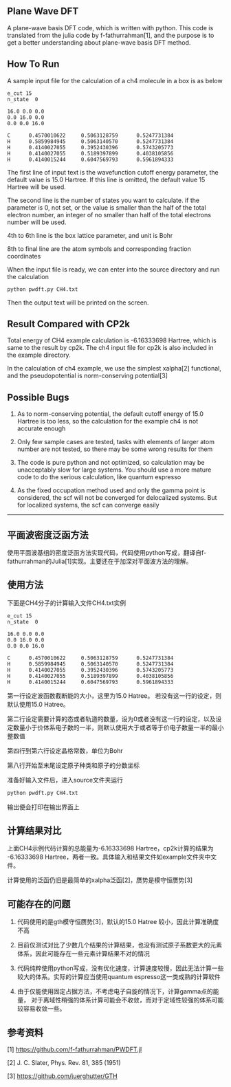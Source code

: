 

## Plane Wave DFT

A plane-wave basis DFT code, which is written with python. This code is translated from the julia code by f-fathurrahman[1], and the purpose is to get a better understanding about plane-wave basis DFT method.

## How To Run

A sample input file for the calculation of a ch4 molecule in a box is as below

```
e_cut 15
n_state  0

16.0 0.0 0.0
0.0 16.0 0.0
0.0 0.0 16.0

C      0.4570010622     0.5063128759      0.5247731384 
H      0.5859984945     0.5063140570      0.5247731384 
H      0.4140027055     0.3952430396      0.5743205773 
H      0.4140027055     0.5189397899      0.4038105856 
H      0.4140015244     0.6047569793      0.5961894333 

```

The first line of input text is the wavefunction cutoff energy parameter, the default value is 15.0 Hartree. If this line is omitted, the default value 15 Hartree will be used.

The second line is the number of states you want to calculate. if the parameter is 0, not set, or the value is smaller than the half of the total electron number, an integer of no smaller than half of the total electrons number will be used.

4th to 6th line is the box lattice parameter, and unit is Bohr

8th to final line are the atom symbols and corresponding fraction coordinates


When the input file is ready, we can enter into the source directory and run the calculation

```bash
python pwdft.py CH4.txt
```


Then the output text will be printed on the screen.



## Result Compared with CP2k

Total energy of CH4 example calculation is -6.16333698 Hartree, which is same to the result by cp2k. The ch4 input file for cp2k is also included in the example directory.

In the calculation of ch4 example, we use the simplest xalpha[2] functional, and the pseudopotential is norm-conserving potential[3]


## Possible Bugs


1. As to norm-conserving potential, the default cutoff energy of 15.0 Hartree is too less, so the calculation for the example ch4 is not accurate enough

2. Only few sample cases are tested, tasks with elements of larger atom number are not tested, so there may be some wrong results for them

3. The code is pure python and not optimized, so calculation may be unacceptably slow for large systems. You should use a more mature code to do the serious calculation, like quantum espresso

4. As the fixed occupation method used and only the gamma point is considered, the scf will not be converged for delocalized systems. But for localized systems, the scf can converge easily


---------------------------------------------------------------------

## 平面波密度泛函方法

使用平面波基组的密度泛函方法实现代码，代码使用python写成，翻译自f-fathurrahman的Julia[1]实现。主要还在于加深对平面波方法的理解。


## 使用方法

下面是CH4分子的计算输入文件CH4.txt实例

```
e_cut 15
n_state  0

16.0 0.0 0.0
0.0 16.0 0.0
0.0 0.0 16.0

C      0.4570010622     0.5063128759      0.5247731384 
H      0.5859984945     0.5063140570      0.5247731384 
H      0.4140027055     0.3952430396      0.5743205773 
H      0.4140027055     0.5189397899      0.4038105856 
H      0.4140015244     0.6047569793      0.5961894333 

```

第一行设定波函数截断能的大小，这里为15.0 Hatree。 若没有这一行的设定，则默认使用15.0 Hatree。

第二行设定需要计算的态或者轨道的数量，设为0或者没有这一行的设定，以及设定数量小于价体系电子数的一半，则默认使用大于或者等于价电子数量一半的最小整数值

第四行到第六行设定晶格常数，单位为Bohr

第八行开始至末尾设定原子种类和原子的分数坐标

准备好输入文件后，进入source文件夹运行

```bash
python pwdft.py CH4.txt
```

输出便会打印在输出界面上


## 计算结果对比

上面CH4示例代码计算的总能量为-6.16333698 Hartree，cp2k计算的结果为 -6.16333698 Hartree，两者一致。具体输入和结果文件如example文件夹中文件。

计算使用的泛函仍旧是最简单的xalpha泛函[2]，赝势是模守恒赝势[3]


## 可能存在的问题

1. 代码使用的是gth模守恒赝势[3]，默认的15.0 Hatree 较小，因此计算准确度不高

2. 目前仅测试对比了少数几个结果的计算结果，也没有测试原子系数更大的元素体系，因此可能存在一些元素计算结果不对的情况

3. 代码纯粹使用python写成，没有优化速度，计算速度较慢，因此无法计算一些较大的体系。实际的计算应当使用quantum espresso这一类成熟的计算软件

4. 由于仅能使用固定占据方法，不考虑电子自旋的情况下，计算gamma点的能量， 对于离域性稍强的体系计算可能会不收敛，而对于定域性较强的体系可能较容易收敛一些。


## 参考资料


[1]  https://github.com/f-fathurrahman/PWDFT.jl

[2]  J. C. Slater, Phys. Rev. 81, 385 (1951) 

[3]  https://github.com/juerghutter/GTH

